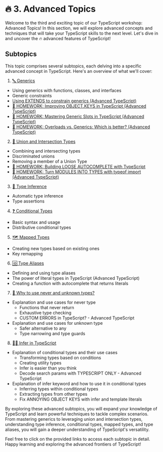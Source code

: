 # 🔥 3. Advanced Topics

Welcome to the third and exciting topic of our TypeScript workshop: Advanced Topics! In this section, we will explore advanced concepts and techniques that will take your TypeScript skills to the next level. Let's dive in and uncover the 🔥 advanced features of TypeScript!

## Subtopics

This topic comprises several subtopics, each delving into a specific advanced concept in TypeScript. Here's an overview of what we'll cover:

1. [🔤 Generics](./3-advanced-topics/Generics.md)
  - Using generics with functions, classes, and interfaces
  - Generic constraints
  - [Using EXTENDS to constrain generics (Advanced TypeScript)](./3-advanced-topics/extends-generics.ts)
  - [📅 HOMEWORK: Improving OBJECT.KEYS in TypeScript (Advanced TypeScript)](https://www.youtube.com/watch?v=GW00zebIt0g)
  - [📅 HOMEWORK: Mastering Generic Slots in TypeScript (Advanced TypeScript)](https://www.youtube.com/watch?v=-rJ2XzQg8Ek)
  - [📅 HOMEWORK: Overloads vs. Generics: Which is better? (Advanced TypeScript)](https://www.youtube.com/watch?v=Vr1BUFw6dJM&pp=ygU-T3ZlcmxvYWRzIHZzLiBHZW5lcmljczogV2hpY2ggaXMgYmV0dGVyPyAoQWR2YW5jZWQgVHlwZVNjcmlwdCk%3D)

2. [🔀 Union and Intersection Types](./3-advanced-topics/UnionAndIntersectionTypes.md)
  - Combining and intersecting types
  - Discriminated unions
  - Removing a member of a Union Type
  - [📅 HOMEWORK: Building LOOSE AUTOCOMPLETE with TypeScript](https://www.youtube.com/watch?v=a_m7jxrTlaw&pp=ygUrQnVpbGRpbmcgTE9PU0UgQVVUT0NPTVBMRVRFIHdpdGggVHlwZVNjcmlwdA%3D%3D)
  - [📅 HOMEWORK: Turn MODULES INTO TYPES with typeof import (Advanced TypeScript)](https://www.youtube.com/watch?v=sswUBXaoXSI&pp=ygVAVHVybiBNT0RVTEVTIElOVE8gVFlQRVMgd2l0aCB0eXBlb2YgaW1wb3J0IChBZHZhbmNlZCBUeXBlU2NyaXB0KQ%3D%3D)

3. [🧠 Type Inference](./3-advanced-topics/TypeInference.md)
  - Automatic type inference
  - Type assertions

4. [❓ Conditional Types](./3-advanced-topics/ConditionalTypes.md)
  - Basic syntax and usage
  - Distributive conditional types

5. [🗺️ Mapped Types](./3-advanced-topics/MappedTypes.md)
  - Creating new types based on existing ones
  - Key remapping

6. [🆔 Type Aliases](./3-advanced-topics/TypeAliases.md)
  - Defining and using type aliases
  - The power of literal types in TypeScript (Advanced TypeScript)
  - Creating a function with autocomplete that returns literals

7. [🧩 Why to use never and unknown types?](./3-advanced-topics/NeverUnknown.md)
  -   Explanation and use cases for never type
      -   Functions that never return
      -   Exhaustive type checking
      -   CUSTOM ERRORS in TypeScript? - Advanced TypeScript
  -   Explanation and use cases for unknown type
      -   Safer alternative to any
      -   Type narrowing and type guards

8. [🕵️‍♂️ Infer in TypeScript](./3-advanced-topics)
  -   Explanation of conditional types and their use cases
      -   Transforming types based on conditions
      -   Creating utility types
      -   Infer is easier than you think
      -   Decode search params with TYPESCRIPT ONLY - Advanced TypeScript
  -   Explanation of infer keyword and how to use it in conditional types
      -   Inferring types within conditional types
      -   Extracting types from other types
      -   Fix ANNOYING OBJECT KEYS with infer and template literals



By exploring these advanced subtopics, you will expand your knowledge of TypeScript and learn powerful techniques to tackle complex scenarios. From mastering generics to leveraging union and intersection types, understanding type inference, conditional types, mapped types, and type aliases, you will gain a deeper understanding of TypeScript's versatility.

Feel free to click on the provided links to access each subtopic in detail. Happy learning and exploring the advanced frontiers of TypeScript!
